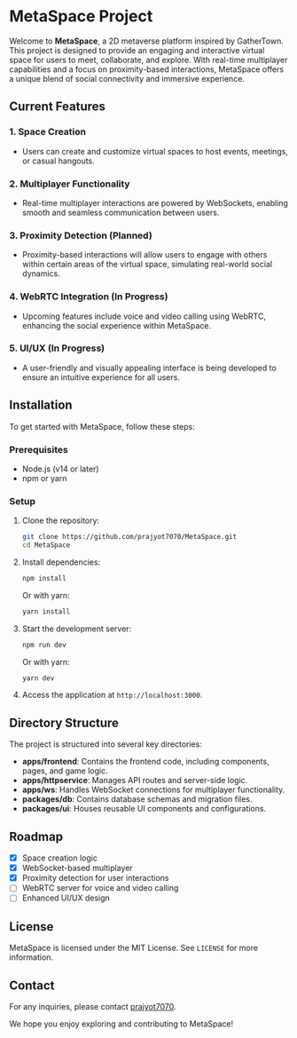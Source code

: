 
# MetaSpace Project

Welcome to **MetaSpace**, a 2D metaverse platform inspired by GatherTown. This project is designed to provide an engaging and interactive virtual space for users to meet, collaborate, and explore. With real-time multiplayer capabilities and a focus on proximity-based interactions, MetaSpace offers a unique blend of social connectivity and immersive experience.

## Current Features

### 1. Space Creation
- Users can create and customize virtual spaces to host events, meetings, or casual hangouts.

### 2. Multiplayer Functionality
- Real-time multiplayer interactions are powered by WebSockets, enabling smooth and seamless communication between users.

### 3. Proximity Detection (Planned)
- Proximity-based interactions will allow users to engage with others within certain areas of the virtual space, simulating real-world social dynamics.

### 4. WebRTC Integration (In Progress)
- Upcoming features include voice and video calling using WebRTC, enhancing the social experience within MetaSpace.

### 5. UI/UX (In Progress)
- A user-friendly and visually appealing interface is being developed to ensure an intuitive experience for all users.

## Installation

To get started with MetaSpace, follow these steps:

### Prerequisites
- Node.js (v14 or later)
- npm or yarn

### Setup
1. Clone the repository:
   ```bash
   git clone https://github.com/prajyot7070/MetaSpace.git
   cd MetaSpace
   ```

2. Install dependencies:
   ```bash
   npm install
   ```
   Or with yarn:
   ```bash
   yarn install
   ```

3. Start the development server:
   ```bash
   npm run dev
   ```
   Or with yarn:
   ```bash
   yarn dev
   ```

4. Access the application at `http://localhost:3000`.

## Directory Structure

The project is structured into several key directories:

- **apps/frontend**: Contains the frontend code, including components, pages, and game logic.
- **apps/httpservice**: Manages API routes and server-side logic.
- **apps/ws**: Handles WebSocket connections for multiplayer functionality.
- **packages/db**: Contains database schemas and migration files.
- **packages/ui**: Houses reusable UI components and configurations.

## Roadmap

- [x] Space creation logic
- [x] WebSocket-based multiplayer
- [x] Proximity detection for user interactions
- [ ] WebRTC server for voice and video calling
- [ ] Enhanced UI/UX design

## License

MetaSpace is licensed under the MIT License. See `LICENSE` for more information.

## Contact

For any inquiries, please contact [prajyot7070](mailto:prajyot7070@example.com).

We hope you enjoy exploring and contributing to MetaSpace!



